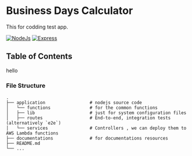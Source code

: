 # Business Days Calculator
This for codding test app.

[![NodeJs](https://img.shields.io/badge/nodejs-v16.14.2-green)](https://github.com/helloakn/nodejs-express-business-days-calculator) 
[![Express](https://img.shields.io/badge/express-v^4.17.3-green)](https://github.com/helloakn/nodejs-express-business-days-calculator) 

## Table of Contents
hello
### File Structure
```nth
.
├── application                 # nodejs source code
│   └── functions               # for the common functions
│   ├── lib                     # just for system configuration files
│   ├── routes                  # End-to-end, integration tests (alternatively `e2e`)
│   └── services                # Controllers , we can deploy them to AWS Lambda functions
├── documentations              # for documentations resources
├── README.md              
└── ...
```